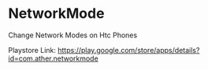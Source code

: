 NetworkMode
===========

Change Network Modes on Htc Phones

Playstore Link:
https://play.google.com/store/apps/details?id=com.ather.networkmode
